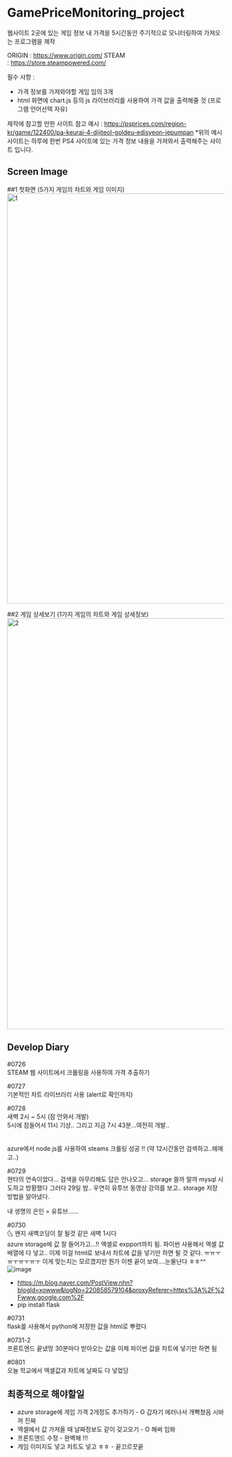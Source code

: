 # GamePriceMonitoring_project
웹사이트 2곳에 있는 게임 정보 내 가격을 5시간동안 주기적으로 모니터링하여 가져오는 프로그램을 제작

ORIGIN : https://www.origin.com/
STEAM : https://store.steampowered.com/

필수 사항 :
- 가격 정보를 가져와야할 게임 임의 3개
- html 화면에 chart.js 등의 js 라이브러리를 사용하여 가격 값을 출력해줄 것
(프로그램 언어선택 자유)

제작에 참고할 만한 사이트
참고 예시 : https://psprices.com/region-kr/game/122400/pa-keurai-4-dijiteol-goldeu-edisyeon-jepumpan
*위의 예시 사이트는 하루에 한번 PS4 사이트에 있는 가격 정보 내용을 가져와서 출력해주는 사이트 입니다.

Screen Image
------------------------------------------------------------------------------------------------------
##1 첫화면 (5가지 게임의 차트와 게임 이미지)
<img width="948" alt="1" src="https://user-images.githubusercontent.com/42020919/62413899-b8c37680-b64f-11e9-8e3d-21e4868b93d9.PNG">

##2 게임 상세보기 (1가지 게임의 차트와 게임 상세정보)
<img width="950" alt="2" src="https://user-images.githubusercontent.com/42020919/62413900-b95c0d00-b64f-11e9-92be-cfbd6a2cc449.PNG">

Develop Diary
------------------------------------------------------------------------------------------------------

#0726 <br>
STEAM 웹 사이트에서 크롤링을 사용하여 가격 추출하기 <br>

#0727 <br>
기본적인 차트 라이브러리 사용 (alert로 확인까지) <br>

#0728<br>
새벽 2시 ~ 5시 (잠 안와서 개발)<br>
5시에 잠들어서 11시 기상.. 그리고 지금 7시 43분...여전히 개발..<br>
<br>
<br>
azure에서 node.js를 사용하여 steams 크롤링 성공 !! (약 12시간동안 검색하고..헤매고..)<br>

#0729 <br>
현타의 연속이었다... 검색을 아무리해도 답은 안나오고... storage 쓸까 말까 mysql 시도하고 방황했다
그러다 29일 밤.. 우연히 유투브 동영상 강의를 보고.. storage 저장 방법을 알아냈다.

내 생명의 은인 = 유튜브......

#0730 <br>
🌜 왠지 새벽코딩이 잘 될것 같은 새벽 1시다 <br>
azure storage에 값 잘 들어가고...!! 엑셀로 expport까지 됨.
파이썬 사용해서 엑셀 값 배열에 다 넣고.. 이제 이걸 html로 보내서 차트에 값을 넣기만 하면 될 것 같다.
ㅠㅠㅜㅠㅜㅠㅜㅠㅜ 이게 맞는지는 모르겠지만 뭔가 이젠 끝이 보여....눈물난다 ㅎㅎ^^
![image](https://user-images.githubusercontent.com/42020919/62144822-66234b00-b32d-11e9-801f-54cb9defbcd0.png)

* https://m.blog.naver.com/PostView.nhn?blogId=xowww&logNo=220858579104&proxyReferer=https%3A%2F%2Fwww.google.com%2F
* pip install flask

#0731 <br>
flask를 사용해서 python에 저장한 값을 html로 뿌렸다

#0731-2 <br>
프론트엔드 끝냈땅 30분마다 받아오는 값을 이제 파이썬 값을 차트에 넣기만 하면 됨

#0801 <br>
오늘 학교에서 엑셀값과 차트에 날짜도 다 넣었당


## 최종적으로 해야할일
* azure storage에 게임 가격 2개정도 추가하기 - O 갑자기 에러나서 개빡쳤음 시바꺼 진짜
* 엑셀에서 값 가져올 때 날짜정보도 같이 갖고오기 - O 해써 임뫄
* 프론트엔드 수정 - 완벽해 !!!
* 게임 이미지도 넣고 차트도 넣고 ㅎㅎ - 끝끄르끗끝
